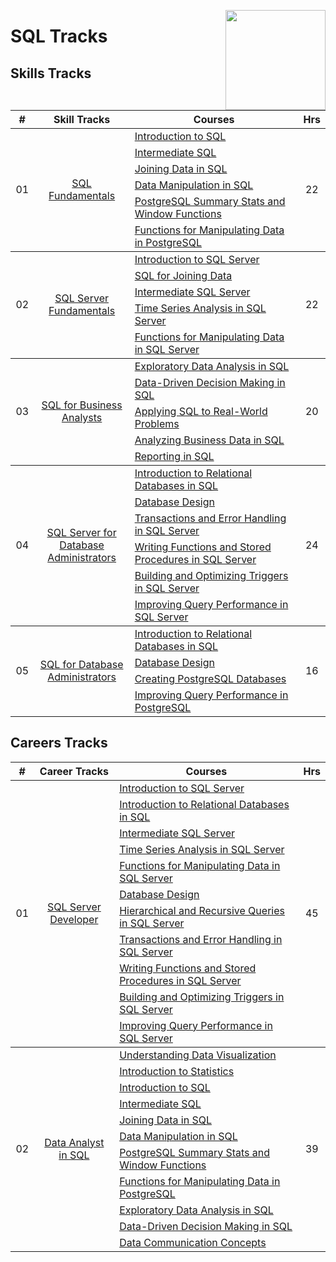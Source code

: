 <a href="https://datacamp.com/"><img align="right" width="160" src="/logos/datacamp.png"></img></a>

# SQL Tracks

## Skills Tracks

<table>
    <thead>
        <tr>
<th width="25px">#</th>
<th width="250px">Skill Tracks</th>
<th width="900px">Courses</th>
<th width="25px">Hrs</th>
        </tr>
    </thead>
    <tbody>
            <tr>
                <td rowspan=6 align="center">01</td>
                <td rowspan=6 align="center">
<a href="https://app.datacamp.com/learn/skill-tracks/sql-fundamentals">SQL Fundamentals</a><br>
                </td>
                <td><a href="https://app.datacamp.com/learn/courses/introduction-to-sql">Introduction to SQL</a></td>
                <td rowspan=6 align="center">22</td>
            </tr>
            <tr><td><a href="https://app.datacamp.com/learn/courses/intermediate-sql">Intermediate SQL</a></td></tr>
            <tr><td><a href="https://app.datacamp.com/learn/courses/joining-data-in-sql">Joining Data in SQL</a></td></tr>
            <tr><td><a href="https://app.datacamp.com/learn/courses/data-manipulation-in-sql">Data Manipulation in SQL</a></td></tr>
            <tr><td><a href="https://app.datacamp.com/learn/courses/postgresql-summary-stats-and-window-functions">PostgreSQL Summary Stats and Window Functions</a></td></tr>
            <tr><td><a href="https://app.datacamp.com/learn/courses/functions-for-manipulating-data-in-postgresql">Functions for Manipulating Data in PostgreSQL</a></td></tr>
    </tbody>
    <tbody>
            <tr>
                <td rowspan=5 align="center">02</td>
                <td rowspan=5 align="center">
<a href="https://app.datacamp.com/learn/skill-tracks/sql-server-fundamentals">SQL Server Fundamentals</a><br>
                </td>
                <td><a href="https://app.datacamp.com/learn/courses/introduction-to-sql-server">Introduction to SQL Server</a></td>
                <td rowspan=5 align="center">22</td>
            </tr>
            <tr><td><a href="https://app.datacamp.com/learn/courses/sql-for-joining-data">SQL for Joining Data</a></td></tr>
            <tr><td><a href="https://app.datacamp.com/learn/courses/intermediate-sql-server">Intermediate SQL Server</a></td></tr>
            <tr><td><a href="https://app.datacamp.com/learn/courses/time-series-analysis-in-sql-server">Time Series Analysis in SQL Server</a></td></tr>
            <tr><td><a href="https://app.datacamp.com/learn/courses/functions-for-manipulating-data-in-sql-server">Functions for Manipulating Data in SQL Server</a></td></tr>
    </tbody>
    <tbody>
            <tr>
                <td rowspan=5 align="center">03</td>
                <td rowspan=5 align="center">
<a href="https://app.datacamp.com/learn/skill-tracks/sql-for-business-analysts">SQL for Business Analysts</a><br>
                </td>
                <td><a href="https://app.datacamp.com/learn/courses/exploratory-data-analysis-in-sql">Exploratory Data Analysis in SQL</a></td>
                <td rowspan=5 align="center">20</td>
            </tr>
            <tr><td><a href="https://app.datacamp.com/learn/courses/data-driven-decision-making-in-sql">Data-Driven Decision Making in SQL</a></td></tr>
            <tr><td><a href="https://app.datacamp.com/learn/courses/applying-sql-to-real-world-problems">Applying SQL to Real-World Problems</a></td></tr>
            <tr><td><a href="https://app.datacamp.com/learn/courses/analyzing-business-data-in-sql">Analyzing Business Data in SQL</a></td></tr>
            <tr><td><a href="https://app.datacamp.com/learn/courses/reporting-in-sql">Reporting in SQL</a></td></tr>
    </tbody>
    <tbody>
            <tr>
                <td rowspan=6 align="center">04</td>
                <td rowspan=6 align="center">
<a href="https://app.datacamp.com/learn/skill-tracks/sql-server-for-database-administrators">SQL Server for Database Administrators</a><br>
                </td>
                <td><a href="https://app.datacamp.com/learn/courses/introduction-to-relational-databases-in-sql">Introduction to Relational Databases in SQL</a></td>
                <td rowspan=6 align="center">24</td>
            </tr>
            <tr><td><a href="https://app.datacamp.com/learn/courses/database-design">Database Design</a></td></tr>
            <tr><td><a href="https://app.datacamp.com/learn/courses/transactions-and-error-handling-in-sql-server">Transactions and Error Handling in SQL Server</a></td></tr>
            <tr><td><a href="https://app.datacamp.com/learn/courses/writing-functions-and-stored-procedures-in-sql-server">Writing Functions and Stored Procedures in SQL Server</a></td></tr>
            <tr><td><a href="https://app.datacamp.com/learn/courses/building-and-optimizing-triggers-in-sql-server">Building and Optimizing Triggers in SQL Server</a></td></tr>
            <tr><td><a href="https://app.datacamp.com/learn/courses/improving-query-performance-in-sql-server">Improving Query Performance in SQL Server</a></td></tr>
    </tbody>
    <tbody>
            <tr>
                <td rowspan=5 align="center">05</td>
                <td rowspan=5 align="center">
<a href="https://app.datacamp.com/learn/skill-tracks/sql-for-database-administrators">SQL for Database Administrators</a><br>
                </td>
                <td><a href="https://app.datacamp.com/learn/courses/introduction-to-relational-databases-in-sql">Introduction to Relational Databases in SQL</a></td>
                <td rowspan=5 align="center">16</td>
            </tr>
            <tr><td><a href="https://app.datacamp.com/learn/courses/database-design">Database Design</a></td></tr>
            <tr><td><a href="https://app.datacamp.com/learn/courses/creating-postgresql-databases">Creating PostgreSQL Databases</a></td></tr>
            <tr><td><a href="https://app.datacamp.com/learn/courses/improving-query-performance-in-postgresql">Improving Query Performance in PostgreSQL</a></td></tr>
    </tbody>
</table>

## Careers Tracks

<table>
    <thead>
        <tr>
<th width="25px">#</th>
<th width="250px">Career Tracks</th>
<th width="900px">Courses</th>
<th width="25px">Hrs</th>
        </tr>
    </thead>
    <tbody>
            <tr>
                <td rowspan=11 align="center">01</td>
                <td rowspan=11 align="center">
<a href="https://app.datacamp.com/learn/career-tracks/sql-server-developer">SQL Server Developer</a><br>
                </td>
                <td><a href="https://app.datacamp.com/learn/courses/introduction-to-sql-server">Introduction to SQL Server</a></td>
                <td rowspan=11 align="center">45</td>
            </tr>
            <tr><td><a href="https://app.datacamp.com/learn/courses/introduction-to-relational-databases-in-sql">Introduction to Relational Databases in SQL</a></td></tr>
            <tr><td><a href="https://app.datacamp.com/learn/courses/intermediate-sql-server">Intermediate SQL Server</a></td></tr>
            <tr><td><a href="https://app.datacamp.com/learn/courses/time-series-analysis-in-sql-server">Time Series Analysis in SQL Server</a></td></tr>
            <tr><td><a href="https://app.datacamp.com/learn/courses/functions-for-manipulating-data-in-sql-server">Functions for Manipulating Data in SQL Server</a></td></tr>
            <tr><td><a href="https://app.datacamp.com/learn/courses/database-design">Database Design</a></td></tr>
            <tr><td><a href="https://app.datacamp.com/learn/courses/hierarchical-and-recursive-queries-in-sql-server">Hierarchical and Recursive Queries in SQL Server</a></td></tr>
            <tr><td><a href="https://app.datacamp.com/learn/courses/transactions-and-error-handling-in-sql-server">Transactions and Error Handling in SQL Server</a></td></tr>
            <tr><td><a href="https://app.datacamp.com/learn/courses/writing-functions-and-stored-procedures-in-sql-server">Writing Functions and Stored Procedures in SQL Server</a></td></tr>
            <tr><td><a href="https://app.datacamp.com/learn/courses/building-and-optimizing-triggers-in-sql-server">Building and Optimizing Triggers in SQL Server</a></td></tr>
            <tr><td><a href="https://app.datacamp.com/learn/courses/improving-query-performance-in-sql-server">Improving Query Performance in SQL Server</a></td></tr>
    </tbody>
    <tbody>
            <tr>
                <td rowspan=11 align="center">02</td>
                <td rowspan=11 align="center">
<a href="https://app.datacamp.com/learn/career-tracks/data-analyst-in-sql">Data Analyst in SQL</a><br>
                </td>
                <td><a href="https://app.datacamp.com/learn/courses/understanding-data-visualization">Understanding Data Visualization</a></td>
                <td rowspan=11 align="center">39</td>
            </tr>
            <tr><td><a href="https://app.datacamp.com/learn/courses/introduction-to-statistics">Introduction to Statistics</a></td></tr>
            <tr><td><a href="https://app.datacamp.com/learn/courses/introduction-to-sql">Introduction to SQL</a></td></tr>
            <tr><td><a href="https://app.datacamp.com/learn/courses/intermediate-sql">Intermediate SQL</a></td></tr>
            <tr><td><a href="https://app.datacamp.com/learn/courses/joining-data-in-sql">Joining Data in SQL</a></td></tr>
            <tr><td><a href="https://app.datacamp.com/learn/courses/data-manipulation-in-sql">Data Manipulation in SQL</a></td></tr>
            <tr><td><a href="https://app.datacamp.com/learn/courses/postgresql-summary-stats-and-window-functions">PostgreSQL Summary Stats and Window Functions</a></td></tr>
            <tr><td><a href="https://app.datacamp.com/learn/courses/functions-for-manipulating-data-in-postgresql">Functions for Manipulating Data in PostgreSQL</a></td></tr>
            <tr><td><a href="https://app.datacamp.com/learn/courses/exploratory-data-analysis-in-sql">Exploratory Data Analysis in SQL</a></td></tr>
            <tr><td><a href="https://app.datacamp.com/learn/courses/data-driven-decision-making-in-sql">Data-Driven Decision Making in SQL</a></td></tr>
            <tr><td><a href="https://app.datacamp.com/learn/courses/data-communication-concepts">Data Communication Concepts</a></td></tr>
    </tbody>
</table>
